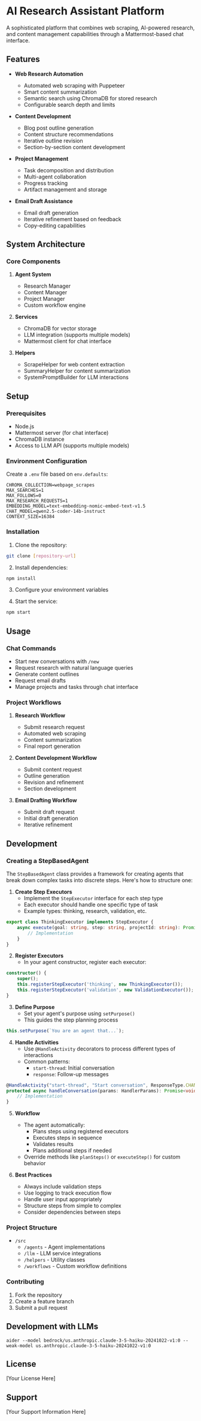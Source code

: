 # AI Research Assistant Platform

A sophisticated platform that combines web scraping, AI-powered research, and content management capabilities through a Mattermost-based chat interface.

## Features

- **Web Research Automation**
  - Automated web scraping with Puppeteer
  - Smart content summarization
  - Semantic search using ChromaDB for stored research
  - Configurable search depth and limits

- **Content Development**
  - Blog post outline generation
  - Content structure recommendations
  - Iterative outline revision
  - Section-by-section content development

- **Project Management**
  - Task decomposition and distribution
  - Multi-agent collaboration
  - Progress tracking
  - Artifact management and storage

- **Email Draft Assistance**
  - Email draft generation
  - Iterative refinement based on feedback
  - Copy-editing capabilities

## System Architecture

### Core Components

1. **Agent System**
   - Research Manager
   - Content Manager
   - Project Manager
   - Custom workflow engine

2. **Services**
   - ChromaDB for vector storage
   - LLM integration (supports multiple models)
   - Mattermost client for chat interface

3. **Helpers**
   - ScrapeHelper for web content extraction
   - SummaryHelper for content summarization
   - SystemPromptBuilder for LLM interactions

## Setup

### Prerequisites

- Node.js
- Mattermost server (for chat interface)
- ChromaDB instance
- Access to LLM API (supports multiple models)

### Environment Configuration

Create a `.env` file based on `env.defaults`:

```env
CHROMA_COLLECTION=webpage_scrapes
MAX_SEARCHES=1
MAX_FOLLOWS=0
MAX_RESEARCH_REQUESTS=1
EMBEDDING_MODEL=text-embedding-nomic-embed-text-v1.5
CHAT_MODEL=qwen2.5-coder-14b-instruct
CONTEXT_SIZE=16384
```

### Installation

1. Clone the repository:
```bash
git clone [repository-url]
```

2. Install dependencies:
```bash
npm install
```

3. Configure your environment variables

4. Start the service:
```bash
npm start
```

## Usage

### Chat Commands

- Start new conversations with `/new`
- Request research with natural language queries
- Generate content outlines
- Request email drafts
- Manage projects and tasks through chat interface

### Project Workflows

1. **Research Workflow**
   - Submit research request
   - Automated web scraping
   - Content summarization
   - Final report generation

2. **Content Development Workflow**
   - Submit content request
   - Outline generation
   - Revision and refinement
   - Section development

3. **Email Drafting Workflow**
   - Submit draft request
   - Initial draft generation
   - Iterative refinement

## Development

### Creating a StepBasedAgent

The `StepBasedAgent` class provides a framework for creating agents that break down complex tasks into discrete steps. Here's how to structure one:

1. **Create Step Executors**
   - Implement the `StepExecutor` interface for each step type
   - Each executor should handle one specific type of task
   - Example types: thinking, research, validation, etc.

```typescript
export class ThinkingExecutor implements StepExecutor {
    async execute(goal: string, step: string, projectId: string): Promise<StepResult> {
        // Implementation
    }
}
```

2. **Register Executors**
   - In your agent constructor, register each executor:
```typescript
constructor() {
    super();
    this.registerStepExecutor('thinking', new ThinkingExecutor());
    this.registerStepExecutor('validation', new ValidationExecutor());
}
```

3. **Define Purpose**
   - Set your agent's purpose using `setPurpose()`
   - This guides the step planning process
```typescript
this.setPurpose(`You are an agent that...`);
```

4. **Handle Activities**
   - Use `@HandleActivity` decorators to process different types of interactions
   - Common patterns:
     - `start-thread`: Initial conversation
     - `response`: Follow-up messages
```typescript
@HandleActivity("start-thread", "Start conversation", ResponseType.CHANNEL)
protected async handleConversation(params: HandlerParams): Promise<void> {
    // Implementation
}
```

5. **Workflow**
   - The agent automatically:
     - Plans steps using registered executors
     - Executes steps in sequence
     - Validates results
     - Plans additional steps if needed
   - Override methods like `planSteps()` or `executeStep()` for custom behavior

6. **Best Practices**
   - Always include validation steps
   - Use logging to track execution flow
   - Handle user input appropriately
   - Structure steps from simple to complex
   - Consider dependencies between steps

### Project Structure

- `/src`
  - `/agents` - Agent implementations
  - `/llm` - LLM service integrations
  - `/helpers` - Utility classes
  - `/workflows` - Custom workflow definitions

### Contributing

1. Fork the repository
2. Create a feature branch
3. Submit a pull request

## Development with LLMs
```
aider --model bedrock/us.anthropic.claude-3-5-haiku-20241022-v1:0 --weak-model us.anthropic.claude-3-5-haiku-20241022-v1:0
```

## License

[Your License Here]

## Support

[Your Support Information Here]
